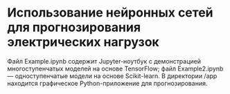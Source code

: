 # Использование нейронных сетей для прогнозирования электрических нагрузок

Файл Example.ipynb содержит Jupyter-ноутбук с демонстрацией многоступенчатых
моделей на основе TensorFlow; файл Example2.ipynb — одноступенчатые модели
 на основе Scikit-learn. В директории /app находится графическое
Python-приложение для прогнозирования.